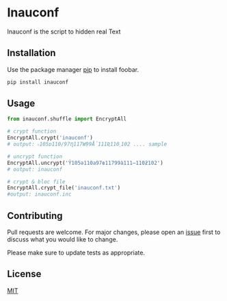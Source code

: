 # Inauconf


Inauconf is the script to hidden real Text 

## Installation

Use the package manager [pip](https://pip.pypa.io/en/stable/) to install foobar.

```bash
pip install inauconf
```

## Usage

```python
from inauconf.shuffle import EncryptAll

# crypt function
EncryptAll.crypt('inauconf')
# output: ˫105ɒ110/97Ƞ117W99Ǻ111Ʀ110˯102 .... sample

# uncrypt function
EncryptAll.uncrypt('Ŷ105ǝ110a97ʙ11799à111̶110ƻ102')
# output: inauconf

# crypt & bloc file
EncryptAll.crypt_file('inauconf.txt')
#output: inauconf.inc 
```

## Contributing

Pull requests are welcome. For major changes, please open an [issue](https://github.com/ndjieudja/inauconf/issues) first
to discuss what you would like to change.

Please make sure to update tests as appropriate.

## License

[MIT](https://choosealicense.com/licenses/mit/)